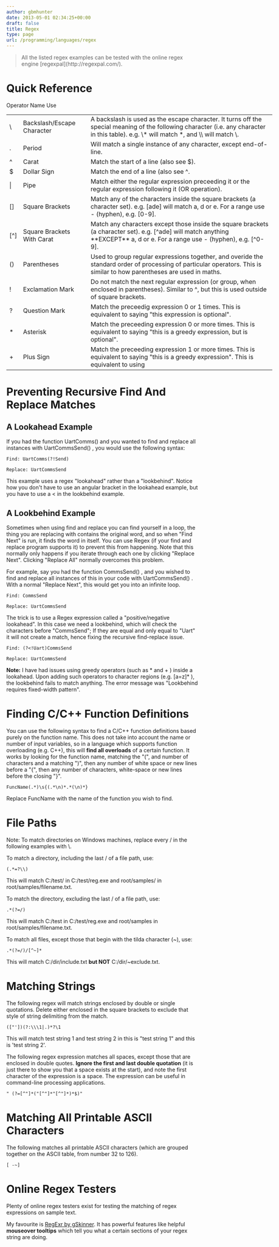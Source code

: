 ```yaml
---
author: gbmhunter
date: 2013-05-01 02:34:25+00:00
draft: false
title: Regex
type: page
url: /programming/languages/regex
---
```


<blockquote>All the listed regex examples can be tested with the online regex engine [regexpal](http://regexpal.com/).</blockquote>




# Quick Reference


<table style="width: 700px;" >
<tbody >
<tr >
Operator
Name
Use
</tr>
<tr >

<td >\
</td>

<td >Backslash/Escape Character
</td>

<td >A backslash is used as the escape character. It turns off the special meaning of the following character (i.e. any character in this table). e.g. \* will match *, and \\ will match \.
</td>
</tr>
<tr >

<td >.
</td>

<td >Period
</td>

<td >Will match a single instance of any character, except end-of-line.
</td>
</tr>
<tr >

<td >^
</td>

<td >Carat
</td>

<td >Match the start of a line (also see $).
</td>
</tr>
<tr >

<td >$
</td>

<td >Dollar Sign
</td>

<td >Match the end of a line (also see ^.
</td>
</tr>
<tr >

<td >|
</td>

<td >Pipe
</td>

<td >Match either the regular expression preceeding it or the regular expression following it (OR operation).
</td>
</tr>
<tr >

<td >[]
</td>

<td >Square Brackets
</td>

<td >Match any of the characters inside the square brackets (a character set). e.g. [ade] will match a, d or e. For a range use - (hyphen), e.g. [0-9].
</td>
</tr>
<tr >

<td >[^]
</td>

<td >Square Brackets With Carat
</td>

<td >Match any characters except those inside the square brackets (a character set). e.g. [^ade] will match anything **EXCEPT** a, d or e. For a range use - (hyphen), e.g. [^0-9].
</td>
</tr>
<tr >

<td >()
</td>

<td >Parentheses
</td>

<td >Used to group regular expressions together, and overide the standard order of processing of particular operators. This is similar to how parentheses are used in maths.
</td>
</tr>
<tr >

<td >!
</td>

<td >Exclamation Mark
</td>

<td >Do not match the next regular expression (or group, when enclosed in parentheses). Similar to ^, but this is used outside of square brackets.
</td>
</tr>
<tr >

<td >?
</td>

<td >Question Mark
</td>

<td >Match the preceedig expression 0 or 1 times. This is equivalent to saying "this expression is optional".
</td>
</tr>
<tr >

<td >*
</td>

<td >Asterisk
</td>

<td >Match the preceeding expression 0 or more times. This is equivalent to saying "this is a greedy expression, but is optional".
</td>
</tr>
<tr >

<td >+
</td>

<td >Plus Sign
</td>

<td >Match the preceeding expression 1 or more times. This is equivalent to saying "this is a greedy expression". This is equivalent to using
</td>
</tr>
</tbody>
</table>


# Preventing Recursive Find And Replace Matches




## A Lookahead Example




If you had the function UartComms() and you wanted to find and replace all instances with UartCommsSend() , you would use the following syntax:



    
    Find: UartComms(?!Send)
    
    Replace: UartCommsSend
    




This example uses a regex "lookahead" rather than a "lookbehind". Notice how you don't have to use an angular bracket in the lookahead example, but you have to use a < in the lookbehind example.




## A Lookbehind Example




Sometimes when using find and replace you can find yourself in a loop, the thing you are replacing with contains the original word, and so when "Find Next" is run, it finds the word in itself. You can use Regex (if your find and replace program supports it) to prevent this from happening. Note that this normally only happens if you iterate through each one by clicking "Replace Next". Clicking "Replace All" normally overcomes this problem.




For example, say you had the function CommsSend() , and you wished to find and replace all instances of this in your code with UartCommsSend() . With a normal "Replace Next", this would get you into an infinite loop.



    
    Find: CommsSend
    
    Replace: UartCommsSend
    




The trick is to use a Regex expression called a  "positive/negative lookahead". In this case we need a lookbehind, which will check the characters before "CommsSend"; If they are equal and only equal to "Uart" it will not create a match, hence fixing the recursive find-replace issue.



    
    Find: (?<!Uart)CommsSend
    
    Replace: UartCommsSend
    




**Note:** I have had issues using greedy operators (such as * and + ) inside a lookahead. Upon adding such operators to character regions (e.g. [a=z]* ), the lookbehind fails to match anything. The error message was "Lookbehind requires fixed-width pattern".




# Finding C/C++ Function Definitions




You can use the following syntax to find a C/C++ function definitions based purely on the function name. This does not take into account the name or number of input variables, so in a language which supports function overloading (e.g. C++), this will **find all overloads** of a certain function. It works by looking for the function name, matching the "(", and number of characters and a matching ")", then any number of white space or new lines before a "{", then any number of characters, white-space or new lines before the closing "}".



    
    FuncName(.*)\s{(.*\n)*.*(\n)*}




Replace FuncName with the name of the function you wish to find.




# File Paths




Note: To match directories on Windows machines, replace every / in the following examples with \\.




To match a directory, including the last / of a file path, use:



    
    (.*=?\\)
    




This will match C:/test/ in C:/test/reg.exe and root/samples/ in root/samples/filename.txt.




To match the directory, excluding the last / of a file path, use:



    
    .*(?=/)
    




This will match C:/test in C:/test/reg.exe and root/samples in root/samples/filename.txt.




To match all files, except those that begin with the tilda character (~), use:



    
    .*(?=/)/[^~]*
    




This will match C:/dir/include.txt **but NOT** C:/dir/~exclude.txt.




# Matching Strings




The following regex will match strings enclosed by double or single quotations. Delete either enclosed in the square brackets to exclude that style of string delimiting from the match.



    
    (["'])(?:\\\1|.)*?\1
    




This will match test string 1 and test string 2 in this is "test string 1" and this is 'test string 2'.




The following regex expression matches all spaces, except those that are enclosed in double quotes. **Ignore the first and last double quotation** (it is just there to show you that a space exists at the start), and note the first character of the expression is a space. The expression can be useful in command-line processing applications.



    
    " (?=[^"]*("[^"]*"[^"]*)*$)"
    




# Matching All Printable ASCII Characters




The following matches all printable ASCII characters (which are grouped together on the ASCII table, from number 32 to 126).



    
    [ -~]
    




# Online Regex Testers




Plenty of online regex testers exist for testing the matching of regex expressions on sample text.




My favourite is [RegExr by gSkinner](http://gskinner.com/RegExr/). It has powerful features like helpful **mouseover tooltips** which tell you what a certain sections of your regex string are doing.
